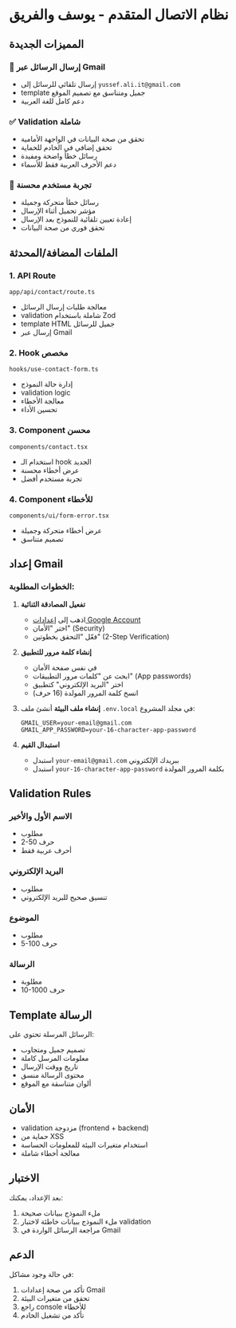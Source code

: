 # نظام الاتصال المتقدم - يوسف والفريق

## المميزات الجديدة

### 🚀 إرسال الرسائل عبر Gmail
- إرسال تلقائي للرسائل إلى `yussef.ali.it@gmail.com`
- template جميل ومتناسق مع تصميم الموقع
- دعم كامل للغة العربية

### ✅ Validation شاملة
- تحقق من صحة البيانات في الواجهة الأمامية
- تحقق إضافي في الخادم للحماية
- رسائل خطأ واضحة ومفيدة
- دعم الأحرف العربية فقط للأسماء

### 🎨 تجربة مستخدم محسنة
- رسائل خطأ متحركة وجميلة
- مؤشر تحميل أثناء الإرسال
- إعادة تعيين تلقائية للنموذج بعد الإرسال
- تحقق فوري من صحة البيانات

## الملفات المضافة/المحدثة

### 1. API Route
```
app/api/contact/route.ts
```
- معالجة طلبات إرسال الرسائل
- validation شاملة باستخدام Zod
- template HTML جميل للرسائل
- إرسال عبر Gmail

### 2. Hook مخصص
```
hooks/use-contact-form.ts
```
- إدارة حالة النموذج
- validation logic
- معالجة الأخطاء
- تحسين الأداء

### 3. Component محسن
```
components/contact.tsx
```
- استخدام الـ hook الجديد
- عرض أخطاء محسنة
- تجربة مستخدم أفضل

### 4. Component للأخطاء
```
components/ui/form-error.tsx
```
- عرض أخطاء متحركة وجميلة
- تصميم متناسق

## إعداد Gmail

### الخطوات المطلوبة:

1. **تفعيل المصادقة الثنائية**
   - اذهب إلى [إعدادات Google Account](https://myaccount.google.com/)
   - اختر "الأمان" (Security)
   - فعّل "التحقق بخطوتين" (2-Step Verification)

2. **إنشاء كلمة مرور للتطبيق**
   - في نفس صفحة الأمان
   - ابحث عن "كلمات مرور التطبيقات" (App passwords)
   - اختر "البريد الإلكتروني" كتطبيق
   - انسخ كلمة المرور المولدة (16 حرف)

3. **إنشاء ملف البيئة**
   أنشئ ملف `.env.local` في مجلد المشروع:
   ```env
   GMAIL_USER=your-email@gmail.com
   GMAIL_APP_PASSWORD=your-16-character-app-password
   ```

4. **استبدال القيم**
   - استبدل `your-email@gmail.com` ببريدك الإلكتروني
   - استبدل `your-16-character-app-password` بكلمة المرور المولدة

## Validation Rules

### الاسم الأول والأخير
- مطلوب
- 2-50 حرف
- أحرف عربية فقط

### البريد الإلكتروني
- مطلوب
- تنسيق صحيح للبريد الإلكتروني

### الموضوع
- مطلوب
- 5-100 حرف

### الرسالة
- مطلوبة
- 10-1000 حرف

## Template الرسالة

الرسائل المرسلة تحتوي على:
- تصميم جميل ومتجاوب
- معلومات المرسل كاملة
- تاريخ ووقت الإرسال
- محتوى الرسالة منسق
- ألوان متناسقة مع الموقع

## الأمان

- validation مزدوجة (frontend + backend)
- حماية من XSS
- استخدام متغيرات البيئة للمعلومات الحساسة
- معالجة أخطاء شاملة

## الاختبار

بعد الإعداد، يمكنك:
1. ملء النموذج ببيانات صحيحة
2. ملء النموذج ببيانات خاطئة لاختبار validation
3. مراجعة الرسائل الواردة في Gmail

## الدعم

في حالة وجود مشاكل:
1. تأكد من صحة إعدادات Gmail
2. تحقق من متغيرات البيئة
3. راجع console للأخطاء
4. تأكد من تشغيل الخادم 
